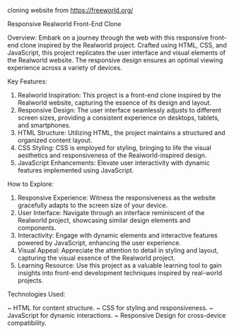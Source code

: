 cloning website from https://freeworld.org/

Responsive Realworld Front-End Clone

Overview:
Embark on a journey through the web with this responsive front-end clone inspired by the Realworld project. Crafted using HTML, CSS, and JavaScript, this project replicates the user interface and visual elements of the Realworld website. The responsive design ensures an optimal viewing experience across a variety of devices.

Key Features:

1. Realworld Inspiration: This project is a front-end clone inspired by the Realworld website, capturing the essence of its design and layout.
2. Responsive Design: The user interface seamlessly adjusts to different screen sizes, providing a consistent experience on desktops, tablets, and smartphones.
3. HTML Structure: Utilizing HTML, the project maintains a structured and organized content layout.
4. CSS Styling: CSS is employed for styling, bringing to life the visual aesthetics and responsiveness of the Realworld-inspired design.
5. JavaScript Enhancements: Elevate user interactivity with dynamic features implemented using JavaScript.

How to Explore:

1. Responsive Experience: Witness the responsiveness as the website gracefully adapts to the screen size of your device.
2. User Interface: Navigate through an interface reminiscent of the Realworld project, showcasing similar design elements and components.
3. Interactivity: Engage with dynamic elements and interactive features powered by JavaScript, enhancing the user experience.
4. Visual Appeal: Appreciate the attention to detail in styling and layout, capturing the visual essence of the Realworld project.
5. Learning Resource: Use this project as a valuable learning tool to gain insights into front-end development techniques inspired by real-world projects.

Technologies Used:

~ HTML for content structure.
~ CSS for styling and responsiveness.
~ JavaScript for dynamic interactions.
~ Responsive Design for cross-device compatibility.
